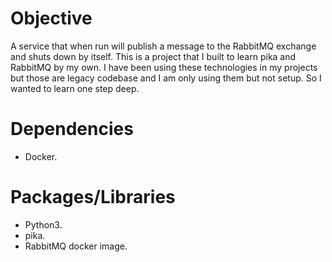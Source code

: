 # Objective

A service that when run will publish a message to the RabbitMQ exchange and shuts down by itself. This is a project that I built to learn pika and RabbitMQ by my own. I have been using these technologies in my projects but those are legacy codebase and I am only using them but not setup. So I wanted to learn one step deep.

# Dependencies
- Docker.

# Packages/Libraries
- Python3.
- pika.
- RabbitMQ docker image.
